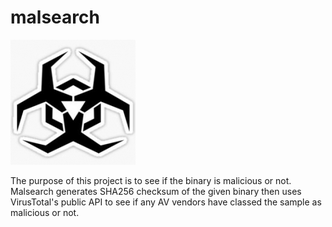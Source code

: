 # malsearch

![alt text](malsearch.png)

The purpose of this project is to see if the binary is malicious or not. Malsearch generates SHA256 checksum of the given binary then uses VirusTotal's public API to see if any AV vendors have classed the sample as malicious or not.
